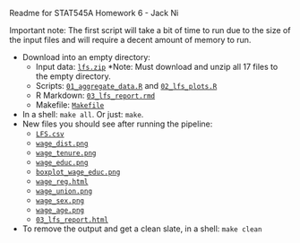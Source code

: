 Readme for STAT545A Homework 6 - Jack Ni

Important note: The first script will take a bit of time to run due to the size of the input files and will require a decent amount of memory to run.

* Download into an empty directory:
    - Input data: [`lfs.zip`](https://www.dropbox.com/s/y02gt99rmwomy4m/lfS.zip) *Note: Must download and unzip all 17 files to the empty directory.
    - Scripts: [`01_aggregate_data.R`](https://github.com/jacknii/Proj545/blob/master/01_aggregate_data.R) and [`02_lfs_plots.R`](https://github.com/jacknii/Proj545/blob/master/02_lfs_plots.R)
    - R Markdown: [`03_lfs_report.rmd`](https://github.com/jacknii/Proj545/blob/master/03_lfs_report.rmd)
    - Makefile: [`Makefile`](https://raw.github.com/jennybc/STAT545A/master/hw06_scaffolds/03_knitWithoutRStudio/Makefile)
* In a shell: `make all`. Or just: `make`.
* New files you should see after running the pipeline:
    - [`LFS.csv`](https://github.com/jacknii/Proj545/blob/master/LFS.csv)
    - [`wage_dist.png`](https://github.com/jacknii/Proj545/blob/master/wage_dist.png)
    - [`wage_tenure.png`](https://github.com/jacknii/Proj545/blob/master/wage_tenure.png)
    - [`wage_educ.png`](https://github.com/jacknii/Proj545/blob/master/wage_educ.png)
    - [`boxplot_wage_educ.png`](https://github.com/jacknii/Proj545/blob/master/boxplot_wage_educ.png)
    - [`wage_reg.html`](https://github.com/jacknii/Proj545/blob/master/wage_reg.html)
    - [`wage_union.png`](https://github.com/jacknii/Proj545/blob/master/wage_union.png)
    - [`wage_sex.png`](https://github.com/jacknii/Proj545/blob/master/wage_sex.png)
    - [`wage_age.png`](https://github.com/jacknii/Proj545/blob/master/wage_age.png)
    - [`03_lfs_report.html`](https://github.com/jacknii/Proj545/blob/master/03_lfs_report.html)
* To remove the output and get a clean slate, in a shell: `make clean`